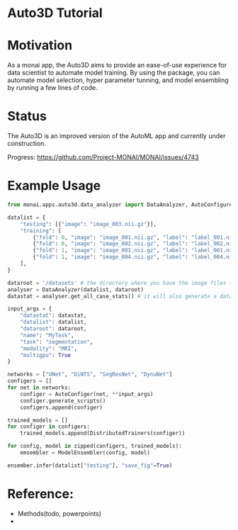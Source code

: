 # Auto3D Tutorial

# Motivation

As a monai app, the Auto3D aims to provide an ease-of-use experience for data scientist to automate model training. By using the package, you can automate model selection, hyper parameter tunning, and model ensembling by running a few lines of code.


# Status
The Auto3D is an improved version of the AutoML app and currently under construction.

Progress:
https://github.com/Project-MONAI/MONAI/issues/4743

# Example Usage

```python
from monai.apps.auto3d.data_analyzer import DataAnalyzer, AutoConfigurer

datalist = {
    "testing": [{"image": "image_003.nii.gz"}],
    "training": [
        {"fold": 0, "image": "image_001.nii.gz", "label": "label_001.nii.gz"},
        {"fold": 0, "image": "image_002.nii.gz", "label": "label_002.nii.gz"},
        {"fold": 1, "image": "image_001.nii.gz", "label": "label_001.nii.gz"},
        {"fold": 1, "image": "image_004.nii.gz", "label": "label_004.nii.gz"},
    ],
}

dataroot = '/datasets' # the directory where you have the image files (in this example we're using nii.gz)
analyser = DataAnalyzer(datalist, dataroot)
datastat = analyser.get_all_case_stats() # it will also generate a data_stats.yaml that saves the stats

input_args = {
    "datastat": datastat,
    "datalist": datalist,
    "dataroot": dataroot,
    "name": "MyTask",
    "task": "segmentation",
    "modality": "MRI",
    "multigpu": True
}

networks = ["UNet", "DiNTS", "SegResNet", "DynuNet"]
configers = []
for net in networks:
    configer = AutoConfiger(net, **input_args)
    configer.generate_scripts()
    configers.append(configer)

trained_models = []
for configer in configers:
    trained_models.append(DistributedTrainers(configer))

for config, model in zipped(configers, trained_models):
    emsembler = ModelEnsembler(config, model)

ensember.infer(datalist["testing"], "save_fig"=True)

```
# Reference:
- Methods(todo, powerpoints)
-

